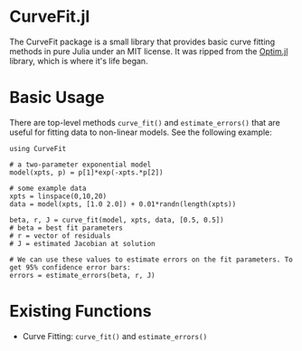 CurveFit.jl
===========

The CurveFit package is a small library that provides basic curve fitting methods in pure Julia under an MIT license. It was ripped from the [Optim.jl](https://github.com/JuliaOpt/Optim.jl) library, which is where it's life began. 

# Basic Usage 

There are top-level methods `curve_fit()` and `estimate_errors()` that are useful for fitting data to non-linear models. See the following example:

    using CurveFit

    # a two-parameter exponential model
    model(xpts, p) = p[1]*exp(-xpts.*p[2])
    
    # some example data
    xpts = linspace(0,10,20)
    data = model(xpts, [1.0 2.0]) + 0.01*randn(length(xpts))
    
    beta, r, J = curve_fit(model, xpts, data, [0.5, 0.5])
	# beta = best fit parameters
	# r = vector of residuals
	# J = estimated Jacobian at solution
    
    # We can use these values to estimate errors on the fit parameters. To get 95% confidence error bars:
    errors = estimate_errors(beta, r, J)
    
# Existing Functions

* Curve Fitting: `curve_fit()` and `estimate_errors()`

